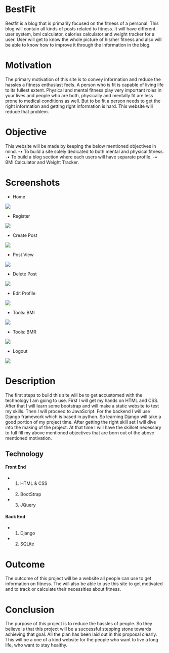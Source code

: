 # BestFit
Bestfit is a blog that is primarily focused on the fitness of a personal. This blog will contain all kinds of posts related to fitness. It will have different user system, bmi calculator, calories calculator and weight tracker for a user. User will get to know the whole picture of his/her fitness and also will be able to know how to improve it through the information in the blog. 

# Motivation
The primary motivation of this site is to convey information and reduce the hassles a fitness enthusiast feels.  A person who is fit is capable of living life to its fullest extent. Physical and mental fitness play very important roles in your lives and people who are both, physically and mentally fit are less prone to medical conditions as well. But to be fit a person needs to get the right information and getting right information is hard. This website will reduce that problem.

# Objective
This website will be made by keeping the below mentioned objectives in mind. 
-•	To build a site solely dedicated to both mental and physical fitness.
-•	To build a blog section where each users will have separate profile.
-•	BMI Calculator and Weight Tracker.

# Screenshots
- Home
<img src = "https://raw.githubusercontent.com/arfin97/BestFit/master/screenshots/1.png?token=AYCaTf46T9aXX51mWEMRlGIQqwVVQrnQks5cvbK8wA%3D%3D">

- Register
<img src = "https://raw.githubusercontent.com/arfin97/BestFit/master/screenshots/0.%20Register.png?token=AYCaTcp1ueyxzjoVQt4RWimMCg1ut_6Bks5cvbN8wA%3D%3D">

- Create Post
<img src = "https://raw.githubusercontent.com/arfin97/BestFit/master/screenshots/2%20create.png?token=AYCaTczrEXUNfa0_cGgQCTD5Dra3opTXks5cvbLAwA%3D%3D">

- Post View
<img src = "https://raw.githubusercontent.com/arfin97/BestFit/master/screenshots/3%20Post%20View.png?token=AYCaTYu495VfnopTisPnqTMbfm_JLLsqks5cvbLCwA%3D%3D">

- Delete Post
<img src = "https://raw.githubusercontent.com/arfin97/BestFit/master/screenshots/4%20Delete.png?token=AYCaTXgDyQE2DlZTlNxw_3oQhKTWsSnZks5cvbLGwA%3D%3D">

- Edit Profile
<img src = "https://raw.githubusercontent.com/arfin97/BestFit/master/screenshots/5.%20Profile.png?token=AYCaTXreS6oVpFmHjYzzEiON57JegvLFks5cvbLIwA%3D%3D">

- Tools: BMI
<img src = "https://raw.githubusercontent.com/arfin97/BestFit/master/screenshots/6.%20BMI.png?token=AYCaTYJC_nxMePBg3zDLfwQ1cMSbEGwgks5cvbLKwA%3D%3D">

- Tools: BMR
<img src = "https://raw.githubusercontent.com/arfin97/BestFit/master/screenshots/7.%20BMR.png?token=AYCaTXrndj8Og5Vszh1S60KSARF41onkks5cvbLNwA%3D%3D">

- Logout
<img src = "https://raw.githubusercontent.com/arfin97/BestFit/master/screenshots/8.%20Logout.png?token=AYCaTR-4LB0AYLWfSrsEbzk8YRtbaaeWks5cvbLRwA%3D%3D">

# Description
The first steps to build this site will be to get accustomed with the technology I am going to use. First I will get my hands on HTML and CSS. After that I will learn some bootstrap and will make a static website to test my skills. Then I will proceed to JavaScript. For the backend I will use Django framework which is based in python. So learning Django will take a good portion of my project time. After getting the right skill set I will dive into the making of the project. At that time I will have the skillset necessary to full fill my above mentioned objectives that are born out of the above mentioned motivation. 

## Technology
#### Front End
- 1.	HTML & CSS
- 2.	BootStrap
- 3.	JQuery

#### Back End
- 1. Django
- 2. SQLite

# Outcome
The outcome of this project will be a website all people can use to get information on fitness. The will also be able to use this site to get motivated and to track or calculate their necessities about fitness.

# Conclusion
The purpose of this project is to reduce the hassles of people. So they believe is that this project will be a successful stepping stone towards achieving that goal. All the plan has been laid out in this proposal clearly. This will be a one of a kind website for the people who want to live a long life, who want to stay healthy. 
